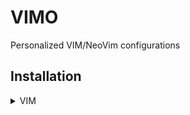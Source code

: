 # VIMO

Personalized VIM/NeoVim configurations

## Installation

<details><summary>VIM</summary>
<p>
```
git clone https://github.com/bencao/vimo.git ~/.vimo

~/.vimo/install_vim.sh
```
</p>
</details>

<details><summary>NeoVim</summary>
<p>
```
git clone https://github.com/bencao/vimo.git ~/.vimo

~/.vimo/install_neovim.sh
```
</p>
</details>

## Uninstallation

<details><summary>VIM</summary>
<p>
```
~/.vimo/uninstall_vim.sh
rm -rf ~/.vimo
```
</p>
</details>

<details><summary>NeoVim</summary>
<p>
```
~/.vimo/uninstall_neovim.sh
rm -rf ~/.vimo
```
</p>
</details>

## Plugins Selection and Why

[List of Plugins](https://github.com/bencao/vimo/blob/master/PLUGINS.md)

## Vim Frequently Used Key Bindings

### VIM in Docker Help
- [normal mode] <kbd>Space then h</kbd> open vimo help in VIM

### Movement Key Bindings

- [normal mode] <kbd>Space then f</kbd> quick jump to any words in the screen ![Demo](https://raw.githubusercontent.com/bencao/vimo/master/demo/easy_motion.gif)
- [normal mode] <kbd>Space then r</kbd> rebuild ctags for current directory
- [normal mode] <kbd>Ctrl + ]</kbd> jump to definition, need to rebuild ctags first
- [normal mode] <kbd>Ctrl + o</kbd> jump back to last cursor position
- [normal mode] <kbd>Ctrl + i</kbd> jump back to next cursor position
- [normal mode] <kbd>Space then Space</kbd> jump to and jump back between the current editing file and the last edited file

### Selection Key Bindings

- [normal mode] <kbd>Ctrl + n</kbd> press multiple times to select multiple current word and edit all of them at the same time ![Demo](https://raw.githubusercontent.com/bencao/vimo/master/demo/multi_cursor.gif)

### Comment Key Bindings

- [visual mode] <kbd>g then c</kbd> toggle comment

### Complete Key Bindings

- [insert mode] <kbd>Tab</kbd> auto complete with next candidate
- [insert mode] <kbd>Shift + Tab</kbd> auto complete with previous candidate

### Format/Alignment Key Bindings

- [visual mode] <kbd>space then p</kbd> format the file with Prettier
- [visual mode] <kbd>Enter then =</kbd> align selected lines by =
- [visual mode] <kbd>Enter then :</kbd> align selected lines by :

### Search & Navigations Bindings

- [normal mode] <kbd>Space then b</kbd> browse files, use <kbd>Ctrl + j</kbd>/<kbd>Ctrl + k</kbd> to move between candidates ![Demo](https://raw.githubusercontent.com/bencao/vimo/master/demo/ctrlp.gif)
- [normal mode] <kbd>Space then a</kbd> search text patterns in directories using Ag, the result will be shown in a [Quickfix](http://usevim.com/2012/08/24/vim101-quickfix/) window

### Windows Key Bindings

- [normal mode] <kbd>Space then t</kbd> toggle directory tree
- [normal mode] <kbd>Space then T</kbd> open directory tree and select current editing file ![Demo](https://raw.githubusercontent.com/bencao/vimo/master/demo/nerdtree.gif)
- [normal mode] <kbd>Space then s</kbd> split a new horizontal window to the left
- [normal mode] <kbd>Space then S</kbd> split a new vertical window to the top
- [normal mode] <kbd>Space then o</kbd> toggle window/fullscreen
- [normal mode] <kbd>Space then w</kbd> shortcut for :w
- [normal mode] <kbd>Space then W</kbd> shortcut for :w!
- [normal mode] <kbd>Space then q</kbd> shortcut for :q
- [normal mode] <kbd>Space then Q</kbd> shortcut for :q!
- [normal mode] <kbd>Ctrl + h</kbd>/<kbd>Ctrl + j</kbd>/<kbd>Ctrl + k</kbd>/<kbd>Ctrl + l</kbd> move left/up/down/right among windows ![Demo](https://raw.githubusercontent.com/bencao/vimo/master/demo/windowing.gif)

### List Available Key Bindings

- `:map` all mode key mappings
- `:nmap` normal mode key mappings
- `:vmap` visual mode key mappings
- `:imap` insert mode key mappings

